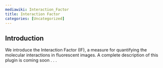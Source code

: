 ```yaml
---
mediawiki: Interaction_Factor
title: Interaction Factor
categories: [Uncategorized]
---
```


## Introduction

We introduce the Interaction Factor (IF), a measure for quantifying the molecular interactions in fluorescent images. A complete description of this plugin is coming soon . . .
